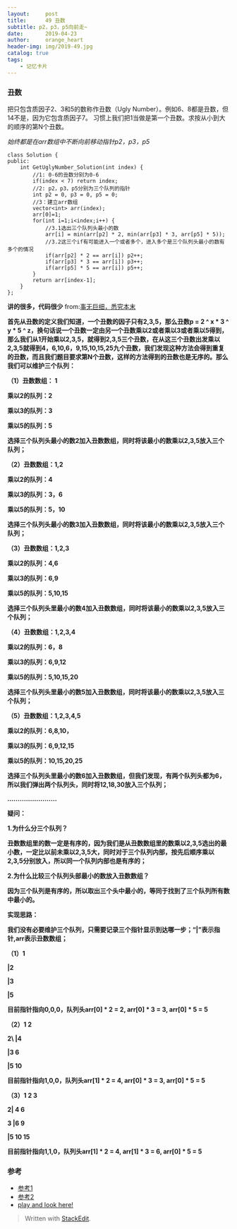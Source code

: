 ```yaml
---
layout:     post
title:      49 丑数
subtitle: p2，p3，p5向前走~
date:       2019-04-23
author:     orange_heart
header-img: img/2019-49.jpg
catalog: true
tags:
    - 记忆卡片
---
```


###   丑数

把只包含质因子2、3和5的数称作丑数（Ugly Number）。例如6、8都是丑数，但14不是，因为它包含质因子7。 习惯上我们把1当做是第一个丑数。求按从小到大的顺序的第N个丑数。

*始终都是在arr数组中不断向前移动指针p2，p3，p5*

```objk
class Solution {
public:
    int GetUglyNumber_Solution(int index) {
        //1: 0-6的丑数分别为0-6
        if(index < 7) return index;
        //2: p2，p3，p5分别为三个队列的指针
        int p2 = 0, p3 = 0, p5 = 0;
        //3：建立arr数组
        vector<int> arr(index);
        arr[0]=1;
        for(int i=1;i<index;i++) {
            //3.1选出三个队列头最小的数
            arr[i] = min(arr[p2] * 2, min(arr[p3] * 3, arr[p5] * 5));
            //3.2这三个if有可能进入一个或者多个，进入多个是三个队列头最小的数有多个的情况
            if(arr[p2] * 2 == arr[i]) p2++;
            if(arr[p3] * 3 == arr[i]) p3++;
            if(arr[p5] * 5 == arr[i]) p5++;
        }
        return arr[index-1];
    }
};
```

**讲的很多，代码很少**
from:[事无巨细，悉究本末](https://www.nowcoder.com/profile/7390960)

**首先从丑数的定义我们知道，一个丑数的因子只有2,3,5，那么丑数p = 2 ^ x * 3 ^ y * 5 ^ z，换句话说一个丑数一定由另一个丑数乘以2或者乘以3或者乘以5得到，那么我们从1开始乘以2,3,5，就得到2,3,5三个丑数，在从这三个丑数出发乘以2,3,5就得到4，6,10,6，9,15,10,15,25九个丑数，我们发现这种方法会得到重复的丑数，而且我们题目要求第N个丑数，这样的方法得到的丑数也是无序的。那么我们可以维护三个队列：**

**（1）丑数数组： 1**

**乘以2的队列：2**

**乘以3的队列：3**

**乘以5的队列：5**

**选择三个队列头最小的数2加入丑数数组，同时将该最小的数乘以****2,3,5****放入三个队列；**

**（2）丑数数组：1,2**

**乘以2的队列：4**

**乘以3的队列：3，6**

**乘以5的队列：5，10**

**选择三个队列头最小的数3加入丑数数组，同时将该最小的数乘以****2,3,5****放入三个队列；**

**（3）丑数数组：1,2,3**

**乘以2的队列：4,6**

**乘以3的队列：6,9**

**乘以5的队列：5,10,15**

**选择三个队列头里最小的数4加入丑数数组，同时将该最小的数乘以****2,3,5****放入三个队列；**

**（4）丑数数组：1,2,3,4**

**乘以2的队列：6，8**

**乘以3的队列：6,9,12**

**乘以5的队列：5,10,15,20**

**选择三个队列头里最小的数5加入丑数数组，同时将该最小的数乘以****2,3,5****放入三个队列；**

**（5）丑数数组：1,2,3,4,5**

**乘以2的队列：6,8,10，**

**乘以3的队列：6,9,12,15**

**乘以5的队列：10,15,20,25**

**选择三个队列头里最小的数6加入丑数数组，但我们发现，有两个队列头都为6，所以我们弹出两个队列头，同时将12,18,30放入三个队列；**

**……………………**

**疑问：**

**1.为什么分三个队列？**

**丑数数组里的数一定是有序的，因为我们是从丑数数组里的数乘以2,3,5选出的最小数，一定比以前未乘以2,3,5大，同时对于三个队列内部，按先后顺序乘以2,3,5分别放入，所以同一个队列内部也是有序的；**

**2.为什么比较三个队列头部最小的数放入丑数数组？**

**因为三个队列是有序的，所以取出三个头中最小的，等同于找到了三个队列所有数中最小的。**

**实现思路：**

**我们没有必要维护三个队列，只需要记录三个指针显示到达哪一步；“\|”表示指针,arr表示丑数数组；**

**（1）1**

**\|2**

**\|3**

**\|5**

**目前指针指向0,0,0，队列头arr[0] * 2 = 2, arr[0] * 3 = 3, arr[0] * 5 = 5**

**（2）1 2**

**2\ |4**

**|3 6**

**|5 10**

**目前指针指向1,0,0，队列头arr[1] * 2 = 4, arr[0] * 3 = 3, arr[0] * 5 = 5**

**（3）1 2 3**

**2| 4 6**

**3 |6 9**

**|5 10 15**

**目前指针指向1,1,0，队列头arr[1] * 2 = 4, arr[1] * 3 = 6, arr[0] * 5 = 5**


### 参考

- [参考1](https://github.com/zhedahht/CodingInterviewChinese2)
- [参考2](https://github.com/gatieme/CodingInterviews)
- [play and look here!](https://www.nowcoder.com/practice/6aa9e04fc3794f68acf8778237ba065b?tpId=13&tqId=11186&tPage=2&rp=3&ru=/ta/coding-interviews&qru=/ta/coding-interviews/question-ranking)



> Written with [StackEdit](https://stackedit.io/).

<head>
    <script src="https://cdn.mathjax.org/mathjax/latest/MathJax.js?config=TeX-AMS-MML_HTMLorMML" type="text/javascript"></script>
    <script type="text/x-mathjax-config">
        MathJax.Hub.Config({
            tex2jax: {
            skipTags: ['script', 'noscript', 'style', 'textarea', 'pre'],
            inlineMath: [['$','$']]
            }
        });
    </script>
</head>
<!--stackedit_data:
eyJoaXN0b3J5IjpbLTE1MTAzODU2ODAsMTM2ODkwNzI1MSw5OT
E2ODk1MDIsLTEzNDQ2MTkyMzJdfQ==
-->